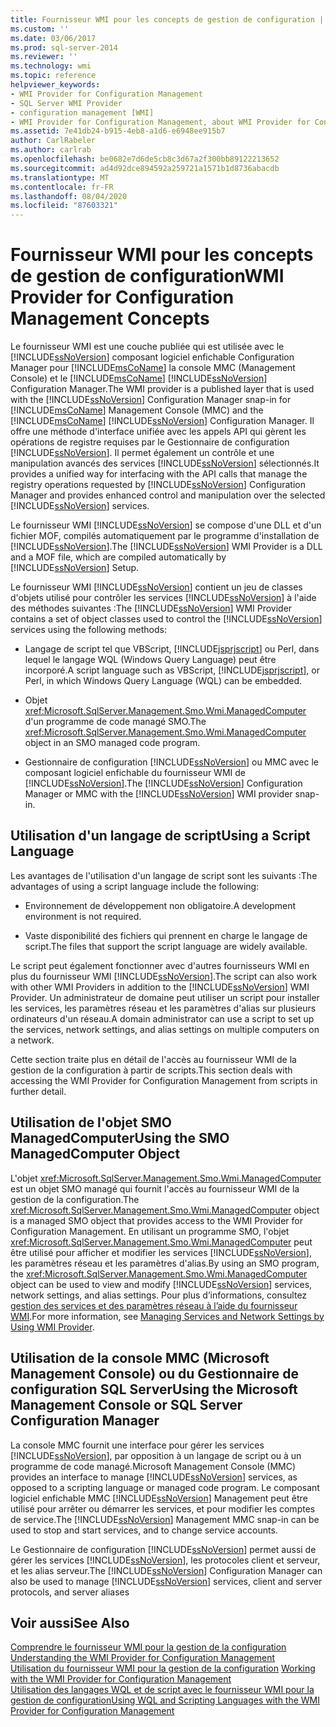 ```yaml
---
title: Fournisseur WMI pour les concepts de gestion de configuration | Microsoft Docs
ms.custom: ''
ms.date: 03/06/2017
ms.prod: sql-server-2014
ms.reviewer: ''
ms.technology: wmi
ms.topic: reference
helpviewer_keywords:
- WMI Provider for Configuration Management
- SQL Server WMI Provider
- configuration management [WMI]
- WMI Provider for Configuration Management, about WMI Provider for Configuration Management
ms.assetid: 7e41db24-b915-4eb8-a1d6-e6948ee915b7
author: CarlRabeler
ms.author: carlrab
ms.openlocfilehash: be0682e7d6de5cb8c3d67a2f300bb89122213652
ms.sourcegitcommit: ad4d92dce894592a259721a1571b1d8736abacdb
ms.translationtype: MT
ms.contentlocale: fr-FR
ms.lasthandoff: 08/04/2020
ms.locfileid: "87603321"
---
```

# <a name="wmi-provider-for-configuration-management-concepts"></a><span data-ttu-id="59997-102">Fournisseur WMI pour les concepts de gestion de configuration</span><span class="sxs-lookup"><span data-stu-id="59997-102">WMI Provider for Configuration Management Concepts</span></span>
  <span data-ttu-id="59997-103">Le fournisseur WMI est une couche publiée qui est utilisée avec le [!INCLUDE[ssNoVersion](../../includes/ssnoversion-md.md)] composant logiciel enfichable Configuration Manager pour [!INCLUDE[msCoName](../../includes/msconame-md.md)] la console MMC (Management Console) et le [!INCLUDE[msCoName](../../includes/msconame-md.md)] [!INCLUDE[ssNoVersion](../../includes/ssnoversion-md.md)] Configuration Manager.</span><span class="sxs-lookup"><span data-stu-id="59997-103">The WMI provider is a published layer that is used with the [!INCLUDE[ssNoVersion](../../includes/ssnoversion-md.md)] Configuration Manager snap-in for [!INCLUDE[msCoName](../../includes/msconame-md.md)] Management Console (MMC) and the [!INCLUDE[msCoName](../../includes/msconame-md.md)] [!INCLUDE[ssNoVersion](../../includes/ssnoversion-md.md)] Configuration Manager.</span></span> <span data-ttu-id="59997-104">Il offre une méthode d'interface unifiée avec les appels API qui gèrent les opérations de registre requises par le Gestionnaire de configuration [!INCLUDE[ssNoVersion](../../includes/ssnoversion-md.md)]. Il permet également un contrôle et une manipulation avancés des services [!INCLUDE[ssNoVersion](../../includes/ssnoversion-md.md)] sélectionnés.</span><span class="sxs-lookup"><span data-stu-id="59997-104">It provides a unified way for interfacing with the API calls that manage the registry operations requested by [!INCLUDE[ssNoVersion](../../includes/ssnoversion-md.md)] Configuration Manager and provides enhanced control and manipulation over the selected [!INCLUDE[ssNoVersion](../../includes/ssnoversion-md.md)] services.</span></span>  
  
 <span data-ttu-id="59997-105">Le fournisseur WMI [!INCLUDE[ssNoVersion](../../includes/ssnoversion-md.md)] se compose d'une DLL et d'un fichier MOF, compilés automatiquement par le programme d'installation de [!INCLUDE[ssNoVersion](../../includes/ssnoversion-md.md)].</span><span class="sxs-lookup"><span data-stu-id="59997-105">The [!INCLUDE[ssNoVersion](../../includes/ssnoversion-md.md)] WMI Provider is a DLL and a MOF file, which are compiled automatically by [!INCLUDE[ssNoVersion](../../includes/ssnoversion-md.md)] Setup.</span></span>  
  
 <span data-ttu-id="59997-106">Le fournisseur WMI [!INCLUDE[ssNoVersion](../../includes/ssnoversion-md.md)] contient un jeu de classes d'objets utilisé pour contrôler les services [!INCLUDE[ssNoVersion](../../includes/ssnoversion-md.md)] à l'aide des méthodes suivantes :</span><span class="sxs-lookup"><span data-stu-id="59997-106">The [!INCLUDE[ssNoVersion](../../includes/ssnoversion-md.md)] WMI Provider contains a set of object classes used to control the [!INCLUDE[ssNoVersion](../../includes/ssnoversion-md.md)] services using the following methods:</span></span>  
  
-   <span data-ttu-id="59997-107">Langage de script tel que VBScript, [!INCLUDE[jsprjscript](../../includes/jsprjscript-md.md)] ou Perl, dans lequel le langage WQL (Windows Query Language) peut être incorporé.</span><span class="sxs-lookup"><span data-stu-id="59997-107">A script language such as VBScript, [!INCLUDE[jsprjscript](../../includes/jsprjscript-md.md)], or Perl, in which Windows Query Language (WQL) can be embedded.</span></span>  
  
-   <span data-ttu-id="59997-108">Objet <xref:Microsoft.SqlServer.Management.Smo.Wmi.ManagedComputer> d'un programme de code managé SMO.</span><span class="sxs-lookup"><span data-stu-id="59997-108">The <xref:Microsoft.SqlServer.Management.Smo.Wmi.ManagedComputer> object in an SMO managed code program.</span></span>  
  
-   <span data-ttu-id="59997-109">Gestionnaire de configuration [!INCLUDE[ssNoVersion](../../includes/ssnoversion-md.md)] ou MMC avec le composant logiciel enfichable du fournisseur WMI de [!INCLUDE[ssNoVersion](../../includes/ssnoversion-md.md)].</span><span class="sxs-lookup"><span data-stu-id="59997-109">The [!INCLUDE[ssNoVersion](../../includes/ssnoversion-md.md)] Configuration Manager or MMC with the [!INCLUDE[ssNoVersion](../../includes/ssnoversion-md.md)] WMI provider snap-in.</span></span>  
  
## <a name="using-a-script-language"></a><span data-ttu-id="59997-110">Utilisation d'un langage de script</span><span class="sxs-lookup"><span data-stu-id="59997-110">Using a Script Language</span></span>  
 <span data-ttu-id="59997-111">Les avantages de l'utilisation d'un langage de script sont les suivants :</span><span class="sxs-lookup"><span data-stu-id="59997-111">The advantages of using a script language include the following:</span></span>  
  
-   <span data-ttu-id="59997-112">Environnement de développement non obligatoire.</span><span class="sxs-lookup"><span data-stu-id="59997-112">A development environment is not required.</span></span>  
  
-   <span data-ttu-id="59997-113">Vaste disponibilité des fichiers qui prennent en charge le langage de script.</span><span class="sxs-lookup"><span data-stu-id="59997-113">The files that support the script language are widely available.</span></span>  
  
 <span data-ttu-id="59997-114">Le script peut également fonctionner avec d'autres fournisseurs WMI en plus du fournisseur WMI [!INCLUDE[ssNoVersion](../../includes/ssnoversion-md.md)].</span><span class="sxs-lookup"><span data-stu-id="59997-114">The script can also work with other WMI Providers in addition to the [!INCLUDE[ssNoVersion](../../includes/ssnoversion-md.md)] WMI Provider.</span></span> <span data-ttu-id="59997-115">Un administrateur de domaine peut utiliser un script pour installer les services, les paramètres réseau et les paramètres d'alias sur plusieurs ordinateurs d'un réseau.</span><span class="sxs-lookup"><span data-stu-id="59997-115">A domain administrator can use a script to set up the services, network settings, and alias settings on multiple computers on a network.</span></span>  
  
 <span data-ttu-id="59997-116">Cette section traite plus en détail de l'accès au fournisseur WMI de la gestion de la configuration à partir de scripts.</span><span class="sxs-lookup"><span data-stu-id="59997-116">This section deals with accessing the WMI Provider for Configuration Management from scripts in further detail.</span></span>  
  
## <a name="using-the-smo-managedcomputer-object"></a><span data-ttu-id="59997-117">Utilisation de l'objet SMO ManagedComputer</span><span class="sxs-lookup"><span data-stu-id="59997-117">Using the SMO ManagedComputer Object</span></span>  
 <span data-ttu-id="59997-118">L'objet <xref:Microsoft.SqlServer.Management.Smo.Wmi.ManagedComputer> est un objet SMO managé qui fournit l'accès au fournisseur WMI de la gestion de la configuration.</span><span class="sxs-lookup"><span data-stu-id="59997-118">The <xref:Microsoft.SqlServer.Management.Smo.Wmi.ManagedComputer> object is a managed SMO object that provides access to the WMI Provider for Configuration Management.</span></span> <span data-ttu-id="59997-119">En utilisant un programme SMO, l'objet <xref:Microsoft.SqlServer.Management.Smo.Wmi.ManagedComputer> peut être utilisé pour afficher et modifier les services [!INCLUDE[ssNoVersion](../../includes/ssnoversion-md.md)], les paramètres réseau et les paramètres d'alias.</span><span class="sxs-lookup"><span data-stu-id="59997-119">By using an SMO program, the <xref:Microsoft.SqlServer.Management.Smo.Wmi.ManagedComputer> object can be used to view and modify [!INCLUDE[ssNoVersion](../../includes/ssnoversion-md.md)] services, network settings, and alias settings.</span></span> <span data-ttu-id="59997-120">Pour plus d’informations, consultez [gestion des services et des paramètres réseau à l’aide du fournisseur WMI](../server-management-objects-smo/tasks/managing-services-and-network-settings-by-using-wmi-provider.md).</span><span class="sxs-lookup"><span data-stu-id="59997-120">For more information, see [Managing Services and Network Settings by Using WMI Provider](../server-management-objects-smo/tasks/managing-services-and-network-settings-by-using-wmi-provider.md).</span></span>  
  
## <a name="using-the-microsoft-management-console-or-sql-server-configuration-manager"></a><span data-ttu-id="59997-121">Utilisation de la console MMC (Microsoft Management Console) ou du Gestionnaire de configuration SQL Server</span><span class="sxs-lookup"><span data-stu-id="59997-121">Using the Microsoft Management Console or SQL Server Configuration Manager</span></span>  
 <span data-ttu-id="59997-122">La console MMC fournit une interface pour gérer les services [!INCLUDE[ssNoVersion](../../includes/ssnoversion-md.md)], par opposition à un langage de script ou à un programme de code managé.</span><span class="sxs-lookup"><span data-stu-id="59997-122">Microsoft Management Console (MMC) provides an interface to manage [!INCLUDE[ssNoVersion](../../includes/ssnoversion-md.md)] services, as opposed to a scripting language or managed code program.</span></span> <span data-ttu-id="59997-123">Le composant logiciel enfichable MMC [!INCLUDE[ssNoVersion](../../includes/ssnoversion-md.md)] Management peut être utilisé pour arrêter ou démarrer les services, et pour modifier les comptes de service.</span><span class="sxs-lookup"><span data-stu-id="59997-123">The [!INCLUDE[ssNoVersion](../../includes/ssnoversion-md.md)] Management MMC snap-in can be used to stop and start services, and to change service accounts.</span></span>  
  
 <span data-ttu-id="59997-124">Le Gestionnaire de configuration [!INCLUDE[ssNoVersion](../../includes/ssnoversion-md.md)] permet aussi de gérer les services [!INCLUDE[ssNoVersion](../../includes/ssnoversion-md.md)], les protocoles client et serveur, et les alias serveur.</span><span class="sxs-lookup"><span data-stu-id="59997-124">The [!INCLUDE[ssNoVersion](../../includes/ssnoversion-md.md)] Configuration Manager can also be used to manage [!INCLUDE[ssNoVersion](../../includes/ssnoversion-md.md)] services, client and server protocols, and server aliases</span></span>  
  
## <a name="see-also"></a><span data-ttu-id="59997-125">Voir aussi</span><span class="sxs-lookup"><span data-stu-id="59997-125">See Also</span></span>  
 <span data-ttu-id="59997-126">[Comprendre le fournisseur WMI pour la gestion de la configuration](understanding-the-wmi-provider-for-configuration-management.md) </span><span class="sxs-lookup"><span data-stu-id="59997-126">[Understanding the WMI Provider for Configuration Management](understanding-the-wmi-provider-for-configuration-management.md) </span></span>  
 <span data-ttu-id="59997-127">[Utilisation du fournisseur WMI pour la gestion de la configuration](working-with-the-wmi-provider-for-configuration-management.md) </span><span class="sxs-lookup"><span data-stu-id="59997-127">[Working with the WMI Provider for Configuration Management](working-with-the-wmi-provider-for-configuration-management.md) </span></span>  
 [<span data-ttu-id="59997-128">Utilisation des langages WQL et de script avec le fournisseur WMI pour la gestion de configuration</span><span class="sxs-lookup"><span data-stu-id="59997-128">Using WQL and Scripting Languages with the WMI Provider for Configuration Management</span></span>](using-wql-and-scripting-languages-with-the-wmi-provider.md)  
  
  
